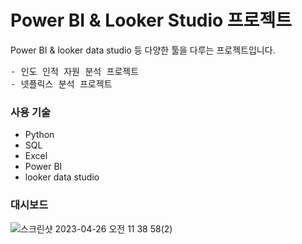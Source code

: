 # Power BI & Looker Studio 프로젝트

Power BI & looker data studio 등 다양한 툴을 다루는 프로젝트입니다. 

<pre>
- 인도 인적 자원 분석 프로젝트
- 넷플릭스 분석 프로젝트
</pre> 

### 사용 기술
- Python
- SQL
- Excel
- Power BI
- looker data studio


### 대시보드
 ![스크린샷 2023-04-26 오전 11 38 58(2)](https://user-images.githubusercontent.com/109095108/234453326-9afd6e4e-62c7-419a-b0b0-58dc9654fec7.png)


